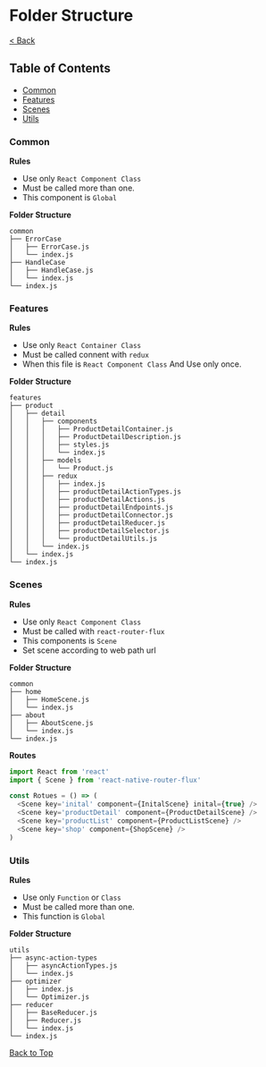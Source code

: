 # Folder Structure

[< Back](../README.md)

## Table of Contents
* [Common](#common)
* [Features](#features)
* [Scenes](#scenes)
* [Utils](#utils)

### Common

**Rules**

* Use only `React Component Class`
* Must be called more than one.
* This component is `Global`

**Folder Structure**
```t
common
├── ErrorCase
│   ├── ErrorCase.js
│   └── index.js
├── HandleCase
│   ├── HandleCase.js
│   └── index.js
└── index.js
```

### Features

**Rules**

* Use only `React Container Class`
* Must be called connent with `redux`
* When this file is `React Component Class` And Use only once.

**Folder Structure**
```t
features
├── product
│   ├── detail
│   │   ├── components
│   │   │   ├── ProductDetailContainer.js
│   │   │   ├── ProductDetailDescription.js
│   │   │   ├── styles.js
│   │   │   └── index.js
│   │   ├── models
│   │   │   └── Product.js
│   │   ├── redux
│   │   │   ├── index.js
│   │   │   ├── productDetailActionTypes.js
│   │   │   ├── productDetailActions.js
│   │   │   ├── productDetailEndpoints.js
│   │   │   ├── productDetailConnector.js
│   │   │   ├── productDetailReducer.js
│   │   │   ├── productDetailSelector.js
│   │   │   └── productDetailUtils.js
│   │   └── index.js
│   └── index.js
└── index.js
```

### Scenes

**Rules**

* Use only `React Component Class`
* Must be called with `react-router-flux`
* This components is `Scene`
* Set scene according to web path url

**Folder Structure**
```t
common
├── home
│   ├── HomeScene.js
│   └── index.js
├── about
│   ├── AboutScene.js
│   └── index.js
└── index.js
```
**Routes**
```js
import React from 'react'
import { Scene } from 'react-native-router-flux'

const Rotues = () => (
  <Scene key='inital' component={InitalScene} inital={true} />
  <Scene key='productDetail' component={ProductDetailScene} />
  <Scene key='productList' component={ProductListScene} />
  <Scene key='shop' component={ShopScene} />
)
```

### Utils

**Rules**

* Use only `Function` or `Class`
* Must be called more than one.
* This function is `Global`

**Folder Structure**
```t
utils
├── async-action-types
│   ├── asyncActionTypes.js
│   └── index.js
├── optimizer
│   ├── index.js
│   └── Optimizer.js
├── reducer
│   ├── BaseReducer.js
│   ├── Reducer.js
│   └── index.js
└── index.js
```

[Back to Top](#table-of-contents)